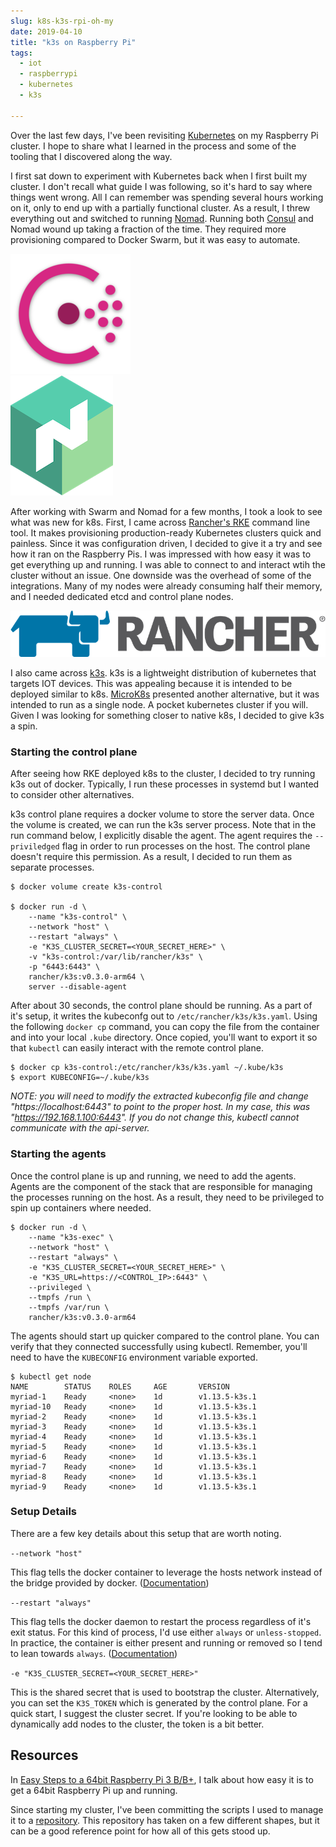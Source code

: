 ```yaml
---
slug: k8s-k3s-rpi-oh-my
date: 2019-04-10
title: "k3s on Raspberry Pi"
tags:
  - iot
  - raspberrypi
  - kubernetes
  - k3s

---
```


Over the last few days, I've been revisiting [Kubernetes](https://kubernetes.io) on my Raspberry Pi cluster.
I hope to share what I learned in the process and some of the tooling that I discovered along the way.

<!--more-->

I first sat down to experiment with Kubernetes back when I first built my cluster.
I don't recall what guide I was following, so it's hard to say where things went wrong.
All I can remember was spending several hours working on it, only to end up with a partially functional cluster.
As a result, I threw everything out and switched to running [Nomad](https://www.nomadproject.io).
Running both [Consul](https://www.consul.io/) and Nomad wound up taking a fraction of the time.
They required more provisioning compared to Docker Swarm, but it was easy to automate.

<div class="row text-center">
  <div class="col-xs-12 col-sm-1"></div>
  <div class="col-xs-6 col-sm-5">
    <img title="Consul" alt="Consul" src="/statics/img/consul.png">
  </div>
  <div class="col-xs-6 col-sm-5">
    <img title="Nomad" alt="Nomad" src="/statics/img/nomad.png">
  </div>
  <div class="col-xs-12 col-sm-1"></div>
</div>
<p></p>

After working with Swarm and Nomad for a few months, I took a look to see what was new for k8s.
First, I came across [Rancher's RKE](https://github.com/rancher/rke) command line tool.
It makes provisioning production-ready Kubernetes clusters quick and painless.
Since it was configuration driven, I decided to give it a try and see how it ran on the Raspberry Pis.
I was impressed with how easy it was to get everything up and running.
I was able to connect to and interact wtih the cluster without an issue.
One downside was the overhead of some of the integrations.
Many of my nodes were already consuming half their memory, and I needed dedicated etcd and control plane nodes.

<div class="text-center">
  <img title="rancher" alt="Rancher" src="/statics/img/rancher.png">
</div>
<p></p>

I also came across [k3s](https://k3s.io/).
k3s is a lightweight distribution of kubernetes that targets IOT devices.
This was appealing because it is intended to be deployed similar to k8s.
[MicroK8s](https://microk8s.io) presented another alternative, but it was intended to run as a single node.
A pocket kubernetes cluster if you will.
Given I was looking for something closer to native k8s, I decided to give k3s a spin.

### Starting the control plane

After seeing how RKE deployed k8s to the cluster, I decided to try running k3s out of docker.
Typically, I run these processes in systemd but I wanted to consider other alternatives.

k3s control plane requires a docker volume to store the server data.
Once the volume is created, we can run the k3s server process.
Note that in the run command below, I explicitly disable the agent.
The agent requires the `--priviledged` flag in order to run processes on the host.
The control plane doesn't require this permission.
As a result, I decided to run them as separate processes.

```
$ docker volume create k3s-control

$ docker run -d \
    --name "k3s-control" \
    --network "host" \
    --restart "always" \
    -e "K3S_CLUSTER_SECRET=<YOUR_SECRET_HERE>" \
    -v "k3s-control:/var/lib/rancher/k3s" \
    -p "6443:6443" \
    rancher/k3s:v0.3.0-arm64 \
    server --disable-agent
```
<p></p>

After about 30 seconds, the control plane should be running.
As a part of it's setup, it writes the kubeconfg out to `/etc/rancher/k3s/k3s.yaml`.
Using the following `docker cp` command, you can copy the file from the container and into your local `.kube` directory.
Once copied, you'll want to export it so that `kubectl` can easily interact with the remote control plane.

```
$ docker cp k3s-control:/etc/rancher/k3s/k3s.yaml ~/.kube/k3s
$ export KUBECONFIG=~/.kube/k3s
```
<p></p>

_NOTE: you will need to modify the extracted kubeconfig file and change "https://localhost:6443" to point to the proper host._
_In my case, this was "https://192.168.1.100:6443"._
_If you do not change this, kubectl cannot communicate with the api-server._

### Starting the agents

Once the control plane is up and running, we need to add the agents.
Agents are the component of the stack that are responsible for managing the processes running on the host.
As a result, they need to be privileged to spin up containers where needed.

```
$ docker run -d \
    --name "k3s-exec" \
    --network "host" \
    --restart "always" \
    -e "K3S_CLUSTER_SECRET=<YOUR_SECRET_HERE>" \
    -e "K3S_URL=https://<CONTROL_IP>:6443" \
    --privileged \
    --tmpfs /run \
    --tmpfs /var/run \
    rancher/k3s:v0.3.0-arm64
```
<p></p>

The agents should start up quicker compared to the control plane.
You can verify that they connected successfully using kubectl.
Remember, you'll need to have the `KUBECONFIG` environment variable exported.

```
$ kubectl get node
NAME        STATUS    ROLES     AGE       VERSION
myriad-1    Ready     <none>    1d        v1.13.5-k3s.1
myriad-10   Ready     <none>    1d        v1.13.5-k3s.1
myriad-2    Ready     <none>    1d        v1.13.5-k3s.1
myriad-3    Ready     <none>    1d        v1.13.5-k3s.1
myriad-4    Ready     <none>    1d        v1.13.5-k3s.1
myriad-5    Ready     <none>    1d        v1.13.5-k3s.1
myriad-6    Ready     <none>    1d        v1.13.5-k3s.1
myriad-7    Ready     <none>    1d        v1.13.5-k3s.1
myriad-8    Ready     <none>    1d        v1.13.5-k3s.1
myriad-9    Ready     <none>    1d        v1.13.5-k3s.1
```
<p></p>

### Setup Details

There are a few key details about this setup that are worth noting.

`--network "host"`

This flag tells the docker container to leverage the hosts network instead of the bridge provided by docker.
([Documentation](https://docs.docker.com/engine/reference/run/#network-settings))

`--restart "always"`

This flag tells the docker daemon to restart the process regardless of it's exit status.
For this kind of process, I'd use either `always` or `unless-stopped`.
In practice, the container is either present and running or removed so I tend to lean towards `always`.
([Documentation](https://docs.docker.com/engine/reference/run/#restart-policies---restart))

`-e "K3S_CLUSTER_SECRET=<YOUR_SECRET_HERE>"`

This is the shared secret that is used to bootstrap the cluster.
Alternatively, you can set the `K3S_TOKEN` which is generated by the control plane.
For a quick start, I suggest the cluster secret.
If you're looking to be able to dynamically add nodes to the cluster, the token is a bit better.

## Resources
In [Easy Steps to a 64bit Raspberry Pi 3 B/B+](/blog/2019/03/17/64bit-raspberry-pi/), I talk about how easy it is to get a 64bit Raspberry Pi up and running.

Since starting my cluster, I've been committing the scripts I used to manage it to a [repository](https://github.com/mjpitz/terraform-rpi).
This repository has taken on a few different shapes, but it can be a good reference point for how all of this gets stood up.
